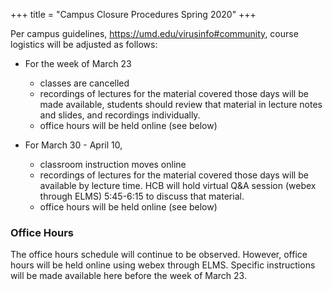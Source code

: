 +++
title = "Campus Closure Procedures Spring 2020"
+++

Per campus guidelines, https://umd.edu/virusinfo#community, course logistics will be adjusted as follows:

- For the week of March 23

    - classes are cancelled 
    - recordings of lectures for the material covered those days will be made available, students should review that material in lecture notes and slides, and recordings individually.
    - office hours will be held online (see below)

- For March 30 - April 10, 

    - classroom instruction moves online
    - recordings of lectures for the material covered those days will be available by lecture time. HCB will hold virtual Q&A session (webex through ELMS) 5:45-6:15 to discuss that material.
    - office hours will be held online (see below)
    
### Office Hours

The office hours schedule will continue to be observed. However, office hours will be held online using webex through ELMS. Specific instructions will be made available here before the week of March 23.
